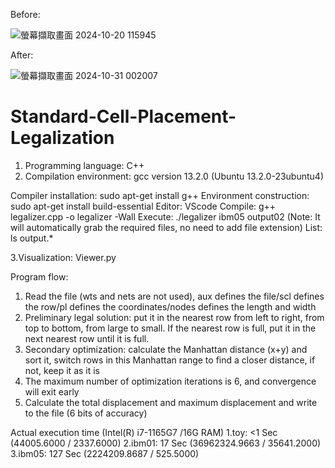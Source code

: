 Before:

![螢幕擷取畫面 2024-10-20 115945](https://github.com/user-attachments/assets/e86c14be-5c36-40e9-b40f-b5056a3e2dbf)

After:

![螢幕擷取畫面 2024-10-31 002007](https://github.com/user-attachments/assets/81cf49c0-386b-4f7a-ac10-cbf86db08eba)

# Standard-Cell-Placement-Legalization
1. Programming language: C++
2. Compilation environment: gcc version 13.2.0 (Ubuntu 13.2.0-23ubuntu4)

Compiler installation: sudo apt-get install g++
Environment construction: sudo apt-get install build-essential
Editor: VScode
Compile: g++ legalizer.cpp -o legalizer -Wall
Execute: ./legalizer ibm05 output02
 (Note: It will automatically grab the required files, no need to add file extension)
List: ls output.*

3.Visualization: Viewer.py

Program flow:
1. Read the file (wts and nets are not used), aux defines the file/scl defines the row/pl defines the coordinates/nodes defines the length and width
2. Preliminary legal solution: put it in the nearest row from left to right, from top to bottom, from large to small. If the nearest row is full, put it in the next nearest row until it is full.
3. Secondary optimization: calculate the Manhattan distance (x+y) and sort it, switch rows in this Manhattan range to find a closer distance, if not, keep it as it is
4. The maximum number of optimization iterations is 6, and convergence will exit early
5. Calculate the total displacement and maximum displacement and write to the file (6 bits of accuracy)

Actual execution time (Intel(R) i7-1165G7 /16G RAM)
1.toy: <1 Sec (44005.6000 / 2337.6000)
2.ibm01: 17 Sec (36962324.9663 / 35641.2000)
3.ibm05: 127 Sec (2224209.8687 / 525.5000)
